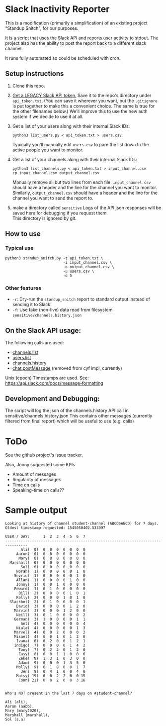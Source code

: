 # Slack Inactivity Reporter

This is a modification (primarily a simplification) of an existing project "Standup Snitch", for our purposes.

It is a script that uses the [Slack](https://slack.com/) API and reports user activity to stdout.  The project also has the ability to post the report back to a different slack channel.

It runs fully automated so could be scheduled with cron.

## Setup instructions

1. Clone this repo.
2. [Get a LEGACY Slack API token.](https://api.slack.com/custom-integrations/legacy-tokens) Save it to the
   repo's directory under `api_token.txt`. (You can save it wherever
   you want, but the `.gitignore` is put together to make this a
   convenient choice. The same is true for the other filenames below.)
   We'll improve this to use the new auth system if we decide to 
   use it at all.
3. Get a list of your users along with their internal Slack IDs:

   ```
   python3 list_users.py < api_token.txt > users.csv
   ```

   Typically you'll manually edit `users.csv` to pare the list down to
   the active people you want to monitor.
4. Get a list of your channels along with their internal Slack IDs:

   ```
   python3 list_channels.py < api_token.txt > input_channel.csv
   cp input_channel.csv output_channel.csv
   ```

   Manually remove all but two lines from each file:
   `input_channel.csv` should have a header and the line for the
   channel you want to monitor. Similarly, `output_channel.csv` should
   have a header and the line for the channel you want to send the
   report to.

5. make a directory called `sensitive` Logs of the API json responses 
   will be saved here for debugging if you request them.  
   This directory is ignored by git.

## How to use

### Typical use

```
python3 standup_snitch.py -t api_token.txt \
                          -i input_channel.csv \
                          -o output_channel.csv \
                          -u users.csv \
                          -d 5
```

### Other features

* `-r`: Dry-run the `standup_snitch` report to standard output instead
of sending it to Slack.
* `-f`: Use fake (non-live) data read from filesystem  `sensitive/channels.history.json`
## On the Slack API usage:

The following calls are used:

* [channels.list](https://api.slack.com/methods/channels.list)
* [users.list](https://api.slack.com/methods/users.list)
* [channels.history](https://api.slack.com/methods/channels.history)
* [chat.postMessage](https://api.slack.com/methods/chat.postMessage) (removed from cyf impl, currently)

Unix (epoch) Timestamps are used.  See: https://api.slack.com/docs/message-formatting

## Development and Debugging:

The script will log the json of the channels.history API call in sensitive/channels.history.json
This contains other messages (currently filtered from final report) which will be useful to use (e.g. calls)

# ToDo

See the github project's issue tracker.

Also, Jonny suggested some KPIs

* Amount of messages
* Regularity of messages
* Time on calls
* Speaking-time on calls??

# Sample output

```
Looking at history of channel student-channel (ABCD6ABCD) for 7 days.  Oldest timestamp requested: 1545050402.533997

USER / DAY:      1  2  3  4  5  6  7 
--------------------------------------------------------------------------------
       Ali(  0)  0  0  0  0  0  0  0 
     Aaron(  0)  0  0  0  0  0  0  0 
      Mary(  0)  0  0  0  0  0  0  0 
  Marshall(  0)  0  0  0  0  0  0  0 
       Sol(  0)  0  0  0  0  0  0  0 
     Norah(  1)  0  0  0  0  0  1  0 
    Sevrin(  1)  0  0  0  0  0  1  0 
     Allan(  1)  0  0  0  0  1  0  0 
     Jonny(  1)  0  0  1  0  0  0  0 
    Edward(  1)  0  1  0  0  0  0  0 
      Bill(  2)  0  0  0  0  1  0  1 
     Kelly(  2)  0  0  0  1  0  1  0 
  Slackbot(  2)  0  1  0  0  0  0  1 
     David(  3)  0  0  0  0  1  2  0 
    Marvin(  3)  0  0  0  1  2  0  0 
     Neill(  3)  0  1  0  0  0  0  2 
    German(  3)  1  0  0  0  0  1  1 
       Ant(  4)  0  0  0  0  0  0  4 
     Niala(  4)  0  0  0  0  0  1  3 
    Marvel(  4)  0  0  2  0  0  0  2 
    Misael(  4)  0  0  1  0  1  2  0 
     Ivana(  6)  0  2  0  0  1  2  1 
    Indigo(  7)  0  0  0  0  1  4  2 
      Tony(  7)  0  2  2  0  1  2  0 
      Easy(  8)  0  0  1  1  0  0  6 
      Zeke(  8)  1  3  1  0  3  0  0 
      Adam(  9)  0  0  0  1  3  5  0 
     Molly(  9)  0  1  0  0  0  1  7 
       Jen(  9)  0  4  1  0  0  4  0 
     Maisy( 19)  0  0  2  2  0  0 15 
      Conn( 21)  0  0  2  0  0  3 16 


Who's NOT present in the last 7 days on #student-channel?

Ali (ali), 
Aaron (aabb), 
Mary (mary2020), 
Marshall (marshall), 
Sol (s.a)
```
